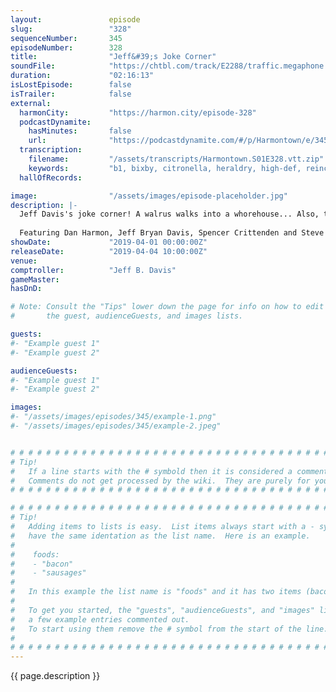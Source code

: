 ```yaml
---
layout:               episode
slug:                 "328"
sequenceNumber:       345
episodeNumber:        328
title:                "Jeff&#39;s Joke Corner"
soundFile:            "https://chtbl.com/track/E2288/traffic.megaphone.fm/STA5727215879.mp3?updated=1596656734"
duration:             "02:16:13"
isLostEpisode:        false
isTrailer:            false
external:
  harmonCity:         "https://harmon.city/episode-328"
  podcastDynamite:
    hasMinutes:       false
    url:              "https://podcastdynamite.com/#/p/Harmontown/e/345/328"
  transcription:
    filename:         "/assets/transcripts/Harmontown.S01E328.vtt.zip"
    keywords:         "b1, bixby, citronella, heraldry, high-def, reince, tusks, quacks, four-line, dreamcatcher, whorehouse, borscht, baggle, crossword, walrus, tonsils, backspace, cersei, wright, thor, mayo, norton, lloyd, hulk, cleaners"
  hallOfRecords:      

image:                "/assets/images/episode-placeholder.jpg"
description: |-
  Jeff Davis's joke corner! A walrus walks into a whorehouse... Also, the return of roleplaying with guest Steve Levy!
  
  Featuring Dan Harmon, Jeff Bryan Davis, Spencer Crittenden and Steve Levy.
showDate:             "2019-04-01 00:00:00Z"
releaseDate:          "2019-04-04 10:00:00Z"
venue:                
comptroller:          "Jeff B. Davis"
gameMaster:           
hasDnD:               

# Note: Consult the "Tips" lower down the page for info on how to edit
#       the guest, audienceGuests, and images lists.

guests:
#- "Example guest 1"
#- "Example guest 2"

audienceGuests:
#- "Example guest 1"
#- "Example guest 2"

images:
#- "/assets/images/episodes/345/example-1.png"
#- "/assets/images/episodes/345/example-2.jpeg"


# # # # # # # # # # # # # # # # # # # # # # # # # # # # # # # # # # # # # # # # # # # # #
# Tip!
#   If a line starts with the # symbold then it is considered a comment.
#   Comments do not get processed by the wiki.  They are purely for your information.
# # # # # # # # # # # # # # # # # # # # # # # # # # # # # # # # # # # # # # # # # # # # #

# # # # # # # # # # # # # # # # # # # # # # # # # # # # # # # # # # # # # # # # # # # # #
# Tip!
#   Adding items to lists is easy.  List items always start with a - symbol and have
#   have the same identation as the list name.  Here is an example.
#
#    foods:
#    - "bacon"
#    - "sausages"
#
#   In this example the list name is "foods" and it has two items (bacon, and sausages).
#
#   To get you started, the "guests", "audienceGuests", and "images" lists below have
#   a few example entries commented out.
#   To start using them remove the # symbol from the start of the line.
#
# # # # # # # # # # # # # # # # # # # # # # # # # # # # # # # # # # # # # # # # # # # # #
---
```


<!-- The episode description will be rendered here -->
{{ page.description }}

<!-- Add your content BELOW here -->
<!-- vvvvvvvvvvvvvvvvvvvvvvvvvvv -->




<!-- ^^^^^^^^^^^^^^^^^^^^^^^^^^^ -->
<!-- Add your content ABOVE here -->

<!-- The episode gallery will be rendered here -->